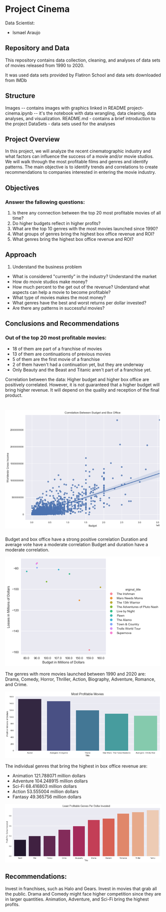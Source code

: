 # Project Cinema
Data Scientist:
- Ismael Araujo


## Repository and Data

This repository contains data collection, cleaning, and analyses of data sets of movies released from 1990 to 2020.

It was used data sets provided by Flatiron School and data sets downloaded from IMDb

## Structure

Images -- contains images with graphics linked in README
project-cinema.ipynb -- it's the notebook with data wrangling, data cleaning, data analyses, and visualization.
README.md - contains a brief introduction to the project
DataSets - data sets used for the analyses


## Project Overview

In this project, we will analyze the recent cinematographic industry and what factors can influence the success of a movie and/or movie studios. We will walk through the most profitable films and genres and identify patterns. The main objective is to identify trends and correlations to create recommendations to companies interested in entering the movie industry.

## Objectives

### Answer the fallowing questions:

1. Is there any connection between the top 20 most profitable movies of all time?
2. Do higher budgets reflect in higher profits?
3. What are the top 10 genres with the most movies launched since 1990?
4. What groups of genres bring the highest box office revenue and ROI?
5. What genres bring the highest box office revenue and ROI?



## Approach
1. Understand the business problem
- What is considered "currently" in the industry?
Understand the market
- How do movie studios make money?
- How much percent to the get out of the revenue?
Understand what aspects can help a movie to become profitable?
- What type of movies makes the most money?
- What genres have the best and worst returns per dollar invested?
- Are there any patterns in successful movies?

## Conclusions and Recommendations

### Out of the top 20 most profitable movies:
- 18 of them are part of a franchise of movies
- 13 of them are continuations of previous movies
- 5 of them are the first movie of a franchise
- 2 of them haven't had a continuation yet, but they are underway
- Only Beauty and the Beast and Titanic aren't part of a franchise yet.

Correlation between the data: 
Higher budget and higher box office are positively correlated. However, it is not guaranteed that a higher budget will bring higher revenue. It will depend on the quality and reception of the final product.

![correlation](https://github.com/Ismaeltrevi/project-cinema/blob/master/Images/regcorr.png)
=======

Budget and box office have a strong positive correlation 
Duration and average vote have a moderate correlation 
Budget and duration have a moderate correlation.

![correlation](https://github.com/Ismaeltrevi/project-cinema/blob/master/Images/budget_vs_box_office.png)

The genres with more movies launched between 1990 and 2020 are:
Drama, Comedy, Horror, Thriller, Action, Biography, Adventure, Romance, and Crime.


![profitable_movies](https://github.com/Ismaeltrevi/project-cinema/blob/master/Images/most_profitable_movies.png)


The individual genres that bring the highest in box office revenue are:
- Animation    121.788071 million dollars
- Adventure    104.248915 million dollars
- Sci-Fi        68.416803 million dollars
- Action        53.555004 million dollars
- Fantasy       49.365756 million dollars

![profitable_movies](https://github.com/Ismaeltrevi/project-cinema/blob/master/Images/least_profitable_genres.png)

## Recommendations:
Invest in franchises, such as Halo and Gears.
Invest in movies that grab all the public.
Drama and Comedy might face higher competition since they are in larger quantities.
Animation, Adventure, and Sci-Fi bring the highest profits.
